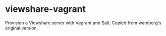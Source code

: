 viewshare-vagrant
=================

Provision a Viewshare server with Vagrant and Salt. Copied from wamberg's original version. 
